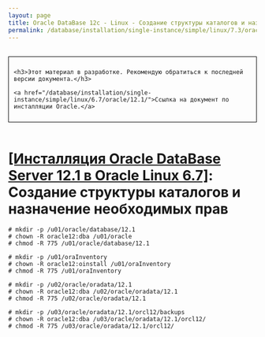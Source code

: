 ```yaml
---
layout: page
title: Oracle DataBase 12c - Linux - Создание структуры каталогов и назначение необходимых прав
permalink: /database/installation/single-instance/simple/linux/7.3/oracle/12.2/create-folder-structure-and-user-permissions/
---
```


<br/>

<div style="padding:10px; border:thin solid black;">

	<h3>Этот материал в разработке. Рекомендую обратиться к последней версии документа.</h3>

    <a href="/database/installation/single-instance/simple/linux/6.7/oracle/12.1/">Ссылка на документ по инсталляции Oracle.</a>

</div>

<br/>

# <a href="/database/installation/single-instance/simple/linux/6.7/oracle/12.1/">[Инсталляция Oracle DataBase Server 12.1 в Oracle Linux 6.7]</a>: Создание структуры каталогов и назначение необходимых прав


	# mkdir -p /u01/oracle/database/12.1
	# chown -R oracle12:dba /u01/oracle
	# chmod -R 775 /u01/oracle/database/12.1

	# mkdir -p /u01/oraInventory
	# chown -R oracle12:oinstall /u01/oraInventory
	# chmod -R 775 /u01/oraInventory

	# mkdir -p /u02/oracle/oradata/12.1
	# chown -R oracle12:dba /u02/oracle/oradata/12.1
	# chmod -R 775 /u02/oracle/oradata/12.1

	# mkdir -p /u03/oracle/oradata/12.1/orcl12/backups
	# chown -R oracle12:dba /u03/oracle/oradata/12.1/orcl12/
	# chmod -R 775 /u03/oracle/oradata/12.1/orcl12/
